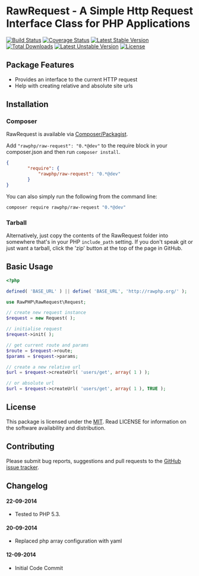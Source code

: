 # RawRequest - A Simple Http Request Interface Class for PHP Applications

[![Build Status](https://travis-ci.org/rawphp/RawRequest.svg?branch=master)](https://travis-ci.org/rawphp/RawRequest) [![Coverage Status](https://coveralls.io/repos/rawphp/RawRequest/badge.png?branch=master)](https://coveralls.io/r/rawphp/RawRequest?branch=master)
[![Latest Stable Version](https://poser.pugx.org/rawphp/raw-request/v/stable.svg)](https://packagist.org/packages/rawphp/raw-request) [![Total Downloads](https://poser.pugx.org/rawphp/raw-request/downloads.svg)](https://packagist.org/packages/rawphp/raw-request) 
[![Latest Unstable Version](https://poser.pugx.org/rawphp/raw-request/v/unstable.svg)](https://packagist.org/packages/rawphp/raw-request) [![License](https://poser.pugx.org/rawphp/raw-request/license.svg)](https://packagist.org/packages/rawphp/raw-request)

## Package Features
- Provides an interface to the current HTTP request
- Help with creating relative and absolute site urls

## Installation

### Composer
RawRequest is available via [Composer/Packagist](https://packagist.org/packages/rawphp/raw-request).

Add `"rawphp/raw-request": "0.*@dev"` to the require block in your composer.json and then run `composer install`.

```json
{
        "require": {
            "rawphp/raw-request": "0.*@dev"
        }
}
```

You can also simply run the following from the command line:

```sh
composer require rawphp/raw-request "0.*@dev"
```

### Tarball
Alternatively, just copy the contents of the RawRequest folder into somewhere that's in your PHP `include_path` setting. If you don't speak git or just want a tarball, click the 'zip' button at the top of the page in GitHub.

## Basic Usage

```php
<?php

defined( 'BASE_URL' ) || define( 'BASE_URL', 'http://rawphp.org/' );

use RawPHP\RawRequest\Request;

// create new request instance
$request = new Request( );

// initialise request
$request->init( );

// get current route and params
$route = $request->route;
$params = $request->params;

// create a new relative url
$url = $request->createUrl( 'users/get', array( 1 ) );

// or absolute url
$url = $request->createUrl( 'users/get', array( 1 ), TRUE );

```

## License
This package is licensed under the [MIT](https://github.com/rawphp/RawRequest/blob/master/LICENSE). Read LICENSE for information on the software availability and distribution.

## Contributing

Please submit bug reports, suggestions and pull requests to the [GitHub issue tracker](https://github.com/rawphp/RawRequest/issues).

## Changelog

#### 22-09-2014
- Tested to PHP 5.3.

#### 20-09-2014
- Replaced php array configuration with yaml

#### 12-09-2014
- Initial Code Commit